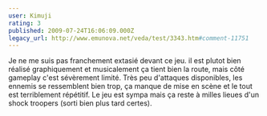 ```yaml
---
user: Kimuji
rating: 3
published: 2009-07-24T16:06:09.000Z
legacy_url: http://www.emunova.net/veda/test/3343.htm#comment-11751
---
```

Je ne me suis pas franchement extasié devant ce jeu. il est plutot bien réalisé graphiquement et musicalement ça tient bien la route, mais côté gameplay c'est sévèrement limité. Très peu d'attaques disponibles, les ennemis se ressemblent bien trop, ça manque de mise en scène et le tout est terriblement répétitif. Le jeu est sympa mais ça reste à milles lieues d'un shock troopers (sorti bien plus tard certes).